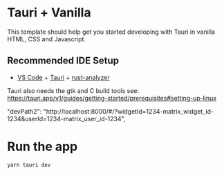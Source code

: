 # Tauri + Vanilla

This template should help get you started developing with Tauri in vanilla HTML, CSS and Javascript.

## Recommended IDE Setup

- [VS Code](https://code.visualstudio.com/) + [Tauri](https://marketplace.visualstudio.com/items?itemName=tauri-apps.tauri-vscode) + [rust-analyzer](https://marketplace.visualstudio.com/items?itemName=rust-lang.rust-analyzer)

Tauri also needs the gtk and C build tools see: https://tauri.app/v1/guides/getting-started/prerequisites#setting-up-linux

"devPath2": "http://localhost:8000/#/?widgetId=1234-matrix_widget_id-1234&userId=1234-matrix_user_id-1234",

# Run the app

`yarn tauri dev`